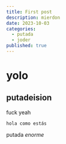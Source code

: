 ```yaml
---
title: First post
description: mierdon
date: 2023-10-03
categories:
  - putada
  - joder
published: true
---
```


# yolo

## putadeision

fuck yeah

`hola como estás`

putada _enorme_
